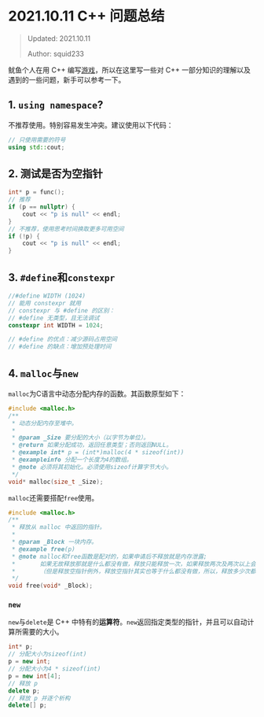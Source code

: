 # 2021.10.11 C++ 问题总结

> Updated: 2021.10.11
>
> Author: squid233

鱿鱼个人在用 C++ 编写[游戏](https://github.com/Over-Run/Real2D)，所以在这里写一些对 C++ 一部分知识的理解以及遇到的一些问题，新手可以参考一下。

## 1. `using namespace`?

不推荐使用。特别容易发生冲突。建议使用以下代码：

```cpp
// 只使用需要的符号
using std::cout;
```

## 2. 测试是否为空指针

```cpp
int* p = func();
// 推荐
if (p == nullptr) {
    cout << "p is null" << endl;
}
// 不推荐，使用思考时间换取更多可用空间
if (!p) {
    cout << "p is null" << endl;
}
```

## 3. `#define`和`constexpr`

```cpp
//#define WIDTH (1024)
// 能用 constexpr 就用
// constexpr 与 #define 的区别：
// #define 无类型，且无法调试
constexpr int WIDTH = 1024;

// #define 的优点：减少源码占用空间
// #define 的缺点：增加预处理时间
```

## 4. `malloc`与`new`

`malloc`为C语言中动态分配内存的函数。其函数原型如下：

```c
#include <malloc.h>
/**
 * 动态分配内存至堆中。
 *
 * @param _Size 要分配的大小（以字节为单位）。
 * @return 如果分配成功，返回任意类型；否则返回NULL。
 * @example int* p = (int*)malloc(4 * sizeof(int))
 * @exampleinfo 分配一个长度为4的数组。
 * @note 必须将其初始化。必须使用sizeof计算字节大小。
 */
void* malloc(size_t _Size);
```

`malloc`还需要搭配`free`使用。

```c
#include <malloc.h>
/**
 * 释放从 malloc 中返回的指针。
 *
 * @param _Block 一块内存。
 * @example free(p)
 * @note malloc和free函数是配对的，如果申请后不释放就是内存泄露;
 *       如果无故释放那就是什么都没有做，释放只能释放一次，如果释放两次及两次以上会出现错误
 *       （但是释放空指针例外，释放空指针其实也等于什么都没有做，所以，释放多少次都是可以的）
 */
void free(void* _Block);
```

### `new`

`new`与`delete`是 C++ 中特有的**运算符**。`new`返回指定类型的指针，并且可以自动计算所需要的大小。

```c++
int* p;
// 分配大小为sizeof(int)
p = new int;
// 分配大小为4 * sizeof(int)
p = new int[4];
// 释放 p
delete p;
// 释放 p 并逐个析构
delete[] p;
```



